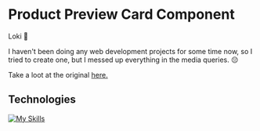 # Product Preview Card Component

Loki 💚

I haven't been doing any web development projects for some time now, so I tried to create one, but I messed up everything in the media queries. 😔

Take a loot at the original <a href="https://www.frontendmentor.io/challenges/product-preview-card-component-GO7UmttRfa">here.</a>

## Technologies

[![My Skills](https://skillicons.dev/icons?i=html,css,ps)](https://skillicons.dev)
